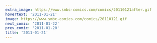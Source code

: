 ```yaml
---
extra_image: https://www.smbc-comics.com/comics/20110121after.gif
hovertext: '2011-01-21'
image: https://www.smbc-comics.com/comics/20110121.gif
next_comic: '2011-01-22'
prev_comic: '2011-01-20'
title: '2011-01-21'
---
```


